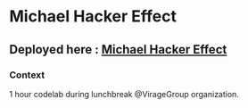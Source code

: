 # Michael Hacker Effect
## Deployed here : [Michael Hacker Effect](https://bennecer.github.io/michael-hacker-effect/)
### Context
1 hour codelab during lunchbreak @VirageGroup organization.
